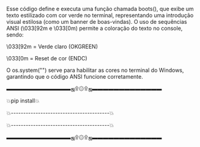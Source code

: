 Esse código define e executa uma função chamada boots(), que exibe um texto estilizado com cor verde no terminal, representando uma introdução visual estilosa (como um banner de boas-vindas).
O uso de sequências ANSI (\033[92m e \033[0m) permite a coloração do texto no console, sendo:

\033[92m = Verde claro (OKGREEN)

\033[0m = Reset de cor (ENDC)

O os.system("") serve para habilitar as cores no terminal do Windows, garantindo que o código ANSI funcione corretamente.



▬▬▬▬▬▬▬▬▬▬▬▬ஜ۩۞۩ஜ▬▬▬▬▬▬▬▬▬▬▬▬▬   

💥pip install💥

💥----------------------------------------💥

💥----------------------------------------💥

▬▬▬▬▬▬▬▬▬▬▬▬ஜ۩۞۩ஜ▬▬▬▬▬▬▬▬▬▬▬▬▬  
